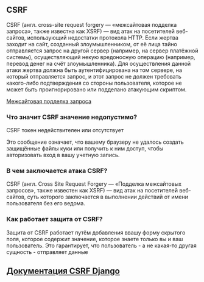 ## CSRF
CSRF (англ. cross-site request forgery — «межсайтовая подделка запроса», также известна как XSRF) — вид атак
на посетителей веб-сайтов, использующий недостатки протокола HTTP. Если жертва заходит на сайт, созданный 
злоумышленником, от её лица тайно отправляется запрос на другой сервер (например, на сервер платёжной системы), 
осуществляющий некую вредоносную операцию (например, перевод денег на счёт злоумышленника). Для осуществления данной 
атаки жертва должна быть аутентифицирована на том сервере, на 
который отправляется запрос, и этот запрос не должен требовать какого-либо подтверждения со стороны 
пользователя, которое не может быть проигнорировано или подделано атакующим скриптом.

[Межсайтовая подделка запроса](https://ru.wikipedia.org/wiki/%D0%9C%D0%B5%D0%B6%D1%81%D0%B0%D0%B9%D1%82%D0%BE%D0%B2%D0%B0%D1%8F_%D0%BF%D0%BE%D0%B4%D0%B4%D0%B5%D0%BB%D0%BA%D0%B0_%D0%B7%D0%B0%D0%BF%D1%80%D0%BE%D1%81%D0%B0)

### Что значит CSRF значение недопустимо?
CSRF токен недействителен или отсутствует

Это сообщение означает, что вашему браузеру не удалось создать защищённые файлы куки или получить к ним доступ, чтобы авторизовать вход в вашу учетную запись.

### В чем заключается атака CSRF?
CSRF (англ. Сross Site Request Forgery — «Подделка межсайтовых запросов», также известен как XSRF) — вид атак на посетителей веб-сайтов, суть которого заключается в выполнении действий от имени пользователя без его ведома.

### Как работает защита от CSRF?
Защита от CSRF работает путём добавления ввашу форму скрытого поля, которое содержит значение, которое знаете только вы и ваш пользователь. Это гарантирует, что пользователь - а не какая-то другая сущность - отправляет данные

## [Документация CSRF Django](https://docs.djangoproject.com/en/4.1/ref/csrf/)